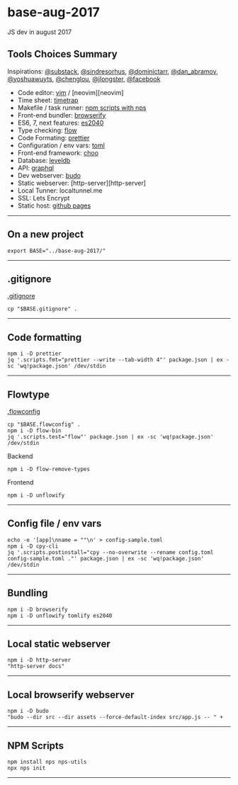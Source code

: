 # base-aug-2017
JS dev in august 2017

## Tools Choices Summary

Inspirations: 
[@substack][substack], 
[@sindresorhus][sindresorhus],
[@dominictarr][dominictarr],
[@dan_abramov][abramov], 
[@yoshuawuyts][yoshua], 
[@chenglou][chenglou],
[@jlongster][jlongster],
[@facebook][facebook]

- Code editor: [vim][vim] / [neovim][neovim]
- Time sheet: [timetrap][timetrap]
- Makefile / task runner: [npm scripts with nps][nps]
- Front-end bundler: [browserify][browserify]
- ES6, 7, next features: [es2040][es2040]
- Type checking: [flow][flow]
- Code Formating: [prettier][prettier]
- Configuration / env vars: [toml][toml]
- Front-end framework: [choo][choo]
- Database: [leveldb][leveldb]
- API: [graphql][graphql]
- Dev webserver: [budo][budo]
- Static webserver: [http-server][http-server]
- Local Tunner: localtunnel.me
- SSL: Lets Encrypt
- Static host: [github pages][ghpages]

[substack]: https://github.com/substack
[sindresorhus]: https://github.com/sindresorhus
[dominictarr]: https://github.com/dominictarr
[yoshua]: https://github.com/yoshuawuyts
[chenglou]: https://github.com/chenglou
[jlongster]: https://github.com/jlongster
[abramov]: https://github.com/gaearon
[facebook]: https://github.com/facebook
[vim]: http://www.vim.org/
[nvim]: https://neovim.io/
[timetrap]: https://github.com/samg/timetrap
[nps]: https://github.com/kentcdodds/nps
[browserify]: http://browserify.org/
[es2040]: https://github.com/ahdinosaur/es2040
[flow]: https://flow.org/
[prettier]: https://github.com/prettier/prettier
[toml]: https://github.com/toml-lang/toml
[choo]: https://github.com/choojs/choo
[budo]: https://github.com/mattdesl/budo
[httpserver]: https://github.com/indexzero/http-server
[ghpages]: https://pages.github.com/
[leveldb]: http://leveldb.org/
[graphql]: http://graphql.org/

-----

## On a new project

```
export BASE="../base-aug-2017/"
```

-----

## .gitignore

[.gitignore][gitignore]

```
cp "$BASE.gitignore" .
```

-----

## Code formatting

```
npm i -D prettier
jq '.scripts.fmt="prettier --write --tab-width 4"' package.json | ex -sc 'wq!package.json' /dev/stdin
```

-----

## Flowtype

[.flowconfig][flowconfig]

```
cp "$BASE.flowconfig" .
npm i -D flow-bin
jq '.scripts.test="flow"' package.json | ex -sc 'wq!package.json' /dev/stdin
```

Backend

```
npm i -D flow-remove-types
```

Frontend

```
npm i -D unflowify

```
-----

## Config file / env vars

```
echo -e '[app]\nname = ""\n' > config-sample.toml
npm i -D cpy-cli
jq '.scripts.postinstall="cpy --no-overwrite --rename config.toml config-sample.toml ."' package.json | ex -sc 'wq!package.json' /dev/stdin
```

-----

## Bundling

```
npm i -D browserify
npm i -D unflowify tomlify es2040
```

-----

## Local static webserver

```
npm i -D http-server
"http-server docs"
```

-----

## Local browserify webserver

```
npm i -D budo
"budo --dir src --dir assets --force-default-index src/app.js -- " +
```

-----

## NPM Scripts

```
npm install nps nps-utils
npx nps init
```

-----

[gitignore]: https://github.com/mnmo/base-aug-2017/blob/master/.gitignore
[flowconfig]: https://github.com/mnmo/base-aug-2017/blob/master/.gitignore

